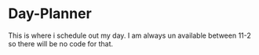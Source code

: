 # Day-Planner
This is where i schedule out my day. I am always un available between 11-2 so there will be no code for that.
